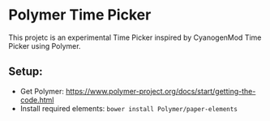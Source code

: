 # Polymer Time Picker
This projetc is an experimental Time Picker inspired by CyanogenMod Time Picker using Polymer.

## Setup:
 - Get Polymer: https://www.polymer-project.org/docs/start/getting-the-code.html
 - Install required elements: ```bower install Polymer/paper-elements```